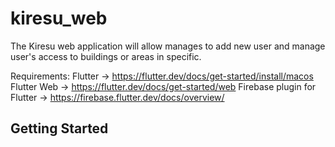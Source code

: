 # kiresu_web

The Kiresu web application will allow manages to add new user and manage user's access to buildings or areas in specific.

Requirements:
Flutter ->  https://flutter.dev/docs/get-started/install/macos
Flutter Web -> https://flutter.dev/docs/get-started/web
Firebase plugin for Flutter -> https://firebase.flutter.dev/docs/overview/





## Getting Started


